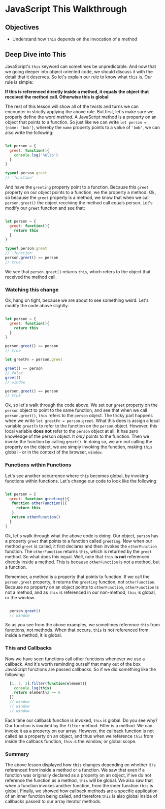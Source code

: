 # JavaScript This Walkthrough

## Objectives
+ Understand how `this` depends on the invocation of a method

## Deep Dive into This

JavaScript's `this` keyword can sometimes be unpredictable.  And now that we going deeper into object oriented code, we should discuss it with the detail that it deserves.  So let's explain our rule to know what `this` is.  Our rule is simple:   

**If this is referenced directly inside a method, it equals the object that received the method call.  Otherwise this is global**

The rest of this lesson will show all of the twists and turns we can encounter in strictly applying the above rule.  But first, let's make sure we properly define the word *method*.  A JavaScript method is a property on an object that points to a function.  So just like we can write `let person = {name: 'bob'}`, whereby the `name` property points to a value of `'bob'`, we can also write the following:

```javascript

let person = {
  greet: function(){
    console.log('hello')
  }
}

typeof person.greet
// 'function'
```

And have the `greeting` property point to a function.  Because this `greet` property on our object points to a function, we the property a method.  Ok, so because the `greet` property is a method, we know that when we call `person.greet()` the object receiving the method call equals person.  Let's modify our `greet` function and see that:

```javascript

let person = {
  greet: function(){
    return this
  }
}

typeof person.greet
// 'function'
person.greet() == person
// true
```

We see that `person.greet()` returns `this`, which refers to the object that received the method call.

### Watching this change

Ok, hang on tight, because we are about to see something weird.  Let's modify the code above slightly:

```javascript

let person = {
  greet: function(){
    return this
  }
}

person.greet() == person
// true

let greetFn = person.greet

greet() == person
// false
greet()
// window

person.greet() == person
// true
```

Ok, so let's walk through the code above.  We set our `greet` property on the `person` object to point to the same function, and see that when we call `person.greet()`, `this` refers to the `person` object.  The tricky part happens when we write `let greetFn = person.greet`.  What this does is assign a local variable `greetFn` to refer to the function on the `person` object.  However, this local variable **does not** refer to the `person` object at all.  It has zero knowledge of the person object.  It *only* points to the function.  Then we invoke the function by calling `greet()`.  In doing so, we are not calling the property on the object, we are simply invoking the function, making `this` global - or in the context of the browser, `window`.

### Functions within Functions

Let's see another occurrence where `this` becomes global, by invoking functions within functions.  Let's change our code to look like the following:

```javascript

let person = {
  greet: function greeting(){
   function otherFunction(){
     return this
   }
   return otherFunction()
  }
}

```

Ok, let's walk through what the above code is doing.  Our object, `person` has a property `greet` that points to a function called `greeting`.  Now when our method `greet` is called, it first declares and then invokes the `otherFunction` function.  The `otherFunction` returns `this`, which is returned by the `greet` method.  So what does this equal.  Well, note that `this` **is not** referenced directly inside a method.  This is because `otherFunction` is not a method, but a function.

Remember, a method is a property that points to function.  If we call the `person.greet` property, it returns the `greeting` function, not `otherFunction`.  Because no property on an object points to `otherFunction`, `otherFunction` is not a method, and as `this` is referenced in our non-method, `this` is global, or the window.

```js

  person.greet()
  // window
```

So as you see from the above examples, we sometimes reference `this` from functions, not methods.  When that occurs, `this` is not referenced from inside a method, it is global.

### This and Callbacks

Now we have seen functions call other functions whenever we use a callback.  And it's worth reminding ourself that many out of the box JavaScript functions are passed callbacks.  So if we did something like the following:

```js
  [1, 2, 3].filter(function(element){
    console.log(this)
    return element%2 == 0
  })
  // window
  // window
  // window
```

Each time our callback function is invoked, `this` is global.  Do you see why?  Our function is invoked by the `filter` method.  Filter is a method.  We can invoke it as a property on our array.  However, the callback function is not called as a property on an object, and thus when we reference `this` from inside the callback function, `this` is the window, or global scope.

### Summary

The above lesson displayed how `this` changes depending on whether it is referenced from inside a method or a function.  We saw that even if a function was originally declared as a property on an object, if we do not reference the function as a method, `this` will be global.  We also saw that when a function invokes another function, from the inner function `this` is global.  Finally, we showed how callback methods are a specific application of an inner function being called, and therefore `this` is also global inside of callbacks passed to our array iterator methods.
